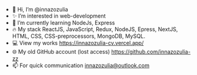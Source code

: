 - 👋 Hi, I’m @innazozulia
- ✨ I’m interested in web-development
- 🌱 I’m currently learning NodeJs, Express
- 🔥 My stack ReactJS, JavaScript, Redux,  NodeJS, Epress, NextJS, HTML, CSS, CSS-preprocessors, MongoDB, MySQL.
- 💻 View my works https://innazozulia-cv.vercel.app/
- 🌐 My old GitHub account (lost access)  https://github.com/innazozulia-zz
- 📫 For quick communication innazozulia@outlook.com

<!---
innazozulia/innazozulia is a ✨ special ✨ repository because its `README.md` (this file) appears on your GitHub profile.
You can click the Preview link to take a look at your changes.
--->
